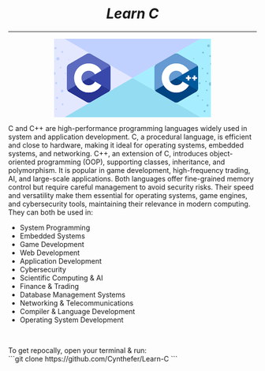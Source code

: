 <h1 style="display: flex; justify-content: center;"><i> Learn C</i></h1>
<hr/>
<div style="display: flex; justify-content: center;">
    <img src="images/logo.png" />
</div>
<p>C and C++ are high-performance programming languages widely used in system and application development. C, a procedural language, is efficient and close to hardware, making it ideal for operating systems, embedded systems, and networking. C++, an extension of C, introduces object-oriented programming (OOP), supporting classes, inheritance, and polymorphism. It is popular in game development, high-frequency trading, AI, and large-scale applications. Both languages offer fine-grained memory control but require careful management to avoid security risks. Their speed and versatility make them essential for operating systems, game engines, and cybersecurity tools, maintaining their relevance in modern computing. They can both be used in:

</p>
<ul>
    <li>System Programming</li>
    <li>Embedded Systems</li>
    <li>Game Development</li>
    <li>Web Development</li>
    <li>Application Development</li>
    <li>Cybersecurity</li>
    <li>Scientific Computing & AI</li>
    <li>Finance & Trading</li>
    <li>Database Management Systems</li>
    <li>Networking & Telecommunications</li>
    <li>Compiler & Language Development</li>
    <li>Operating System Development</li>
</ul>
<br />
<p>To get repocally, open your terminal & run:
<br />
```git clone https://github.com/Cynthefer/Learn-C
```
</p>

